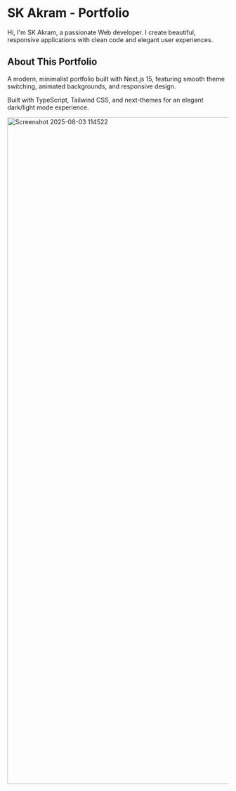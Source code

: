 # SK Akram - Portfolio

Hi, I'm SK Akram, a passionate Web developer. I create beautiful, responsive applications with clean code and elegant user experiences.

## About This Portfolio

A modern, minimalist portfolio built with Next.js 15, featuring smooth theme switching, animated backgrounds, and responsive design.

Built with TypeScript, Tailwind CSS, and next-themes for an elegant dark/light mode experience.

<a href='https://akramcodez.tech'>
    <img width="2858" height="1520" alt="Screenshot 2025-08-03 114522" src="https://github.com/user-attachments/assets/328d8156-c76b-46b5-a422-34631bc0db86" />
</a>
